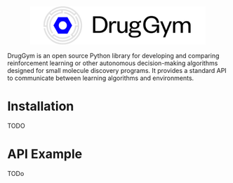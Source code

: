 <p align="center">
<img src="logo.png" alt="DrugGym Logo" title="DrugGym", width="400" height="87">
</p>

DrugGym is an open source Python library for developing and comparing reinforcement learning or other autonomous decision-making algorithms designed for small molecule discovery programs. It provides a standard API to communicate between learning algorithms and environments.

# Installation
TODO

# API Example
TODo
